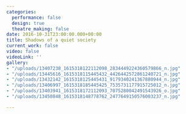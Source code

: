 ```yaml
---
categories:
  performance: false
  design: true
  theatre_making: false
date: 2016-10-31T23:00:00.000+00:00
title: Shadows of a quiet society
current_work: false
video: false
videoLink: ''
gallery:
- "/uploads/13407238_1615318122112098_2834449224360579866_n.jpg"
- "/uploads/13445616_1615318115445432_4426442572861240721_n.jpg"
- "/uploads/13432142_1615318125445431_9179340241367880944_n.jpg"
- "/uploads/13406997_1615318185445425_7535731177915725012_n.jpg"
- "/uploads/13403941_1615318172112093_7075280042491543926_o.jpg"
- "/uploads/13450848_1615318148778762_2477649150576003237_n.jpg"

---
```

